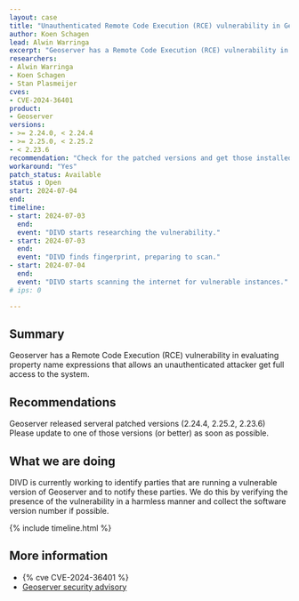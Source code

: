 ```yaml
---
layout: case
title: "Unauthenticated Remote Code Execution (RCE) vulnerability in Geoserver"
author: Koen Schagen
lead: Alwin Warringa
excerpt: "Geoserver has a Remote Code Execution (RCE) vulnerability in evaluating property name expressions"
researchers:
- Alwin Warringa
- Koen Schagen
- Stan Plasmeijer
cves:
- CVE-2024-36401
product:
- Geoserver
versions:
- >= 2.24.0, < 2.24.4
- >= 2.25.0, < 2.25.2
- < 2.23.6
recommendation: "Check for the patched versions and get those installed"
workaround: "Yes"
patch_status: Available
status : Open
start: 2024-07-04
end:
timeline:
- start: 2024-07-03
  end:
  event: "DIVD starts researching the vulnerability."
- start: 2024-07-03
  end:
  event: "DIVD finds fingerprint, preparing to scan."
- start: 2024-07-04
  end:
  event: "DIVD starts scanning the internet for vulnerable instances."
# ips: 0

---
```


## Summary
Geoserver has a Remote Code Execution (RCE) vulnerability in evaluating property name expressions that allows an unauthenticated attacker get full access to the system.

## Recommendations
Geoserver released serveral patched versions (2.24.4, 2.25.2, 2.23.6) Please update to one of those versions (or better) as soon as possible.

## What we are doing
DIVD is currently working to identify parties that are running a vulnerable version of Geoserver and to notify these parties. We do this by verifying the presence of the vulnerability in a harmless manner and collect the software version number if possible.

{% include timeline.html %}

## More information

* {% cve CVE-2024-36401 %}
* [Geoserver security advisory](https://github.com/geoserver/geoserver/security/advisories/GHSA-6jj6-gm7p-fcvv)
